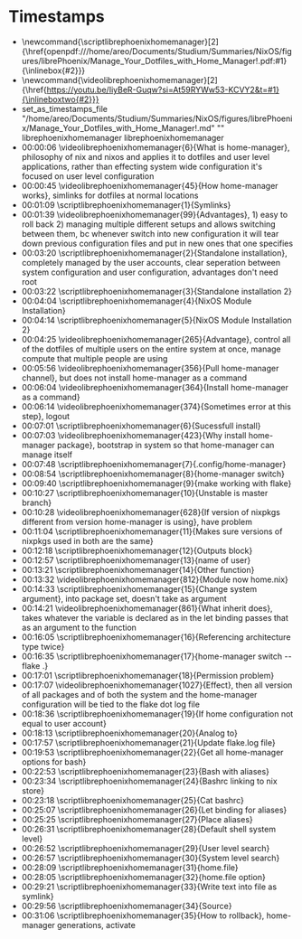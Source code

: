 # Timestamps
- \newcommand{\scriptlibrephoenixhomemanager}[2]{\href{openpdf:///home/areo/Documents/Studium/Summaries/NixOS/figures/librePhoenix/Manage_Your_Dotfiles_with_Home_Manager!.pdf:#1}{\inlinebox{#2}}}
- \newcommand{\videolibrephoenixhomemanager}[2]{\href{https://youtu.be/IiyBeR-Guqw?si=At59RYWw53-KCVY2&t=#1}{\inlineboxtwo{#2}}}
- set_as_timestamps_file "/home/areo/Documents/Studium/Summaries/NixOS/figures/librePhoenix/Manage_Your_Dotfiles_with_Home_Manager!.md" "" librephoenixhomemanager librephoenixhomemanager
- 00:00:06 \videolibrephoenixhomemanager{6}{What is home-manager}, philosophy of nix and nixos and applies it to dotfiles and user level applications, rather than effecting system wide configuration it's focused on user level configuration
- 00:00:45 \videolibrephoenixhomemanager{45}{How home-manager works}, simlinks for dotfiles at normal locations
- 00:01:09 \scriptlibrephoenixhomemanager{1}{Symlinks}
- 00:01:39 \videolibrephoenixhomemanager{99}{Advantages}, 1) easy to roll back 2) managing multiple different setups and allows switching between them, bc whenever switch into new configuration it will tear down previous configuration files and put in new ones that one specifies
- 00:03:20 \scriptlibrephoenixhomemanager{2}{Standalone installation}, completely managed by the user accounts, clear seperation between system configuration and user configuration, advantages don't need root
- 00:03:22 \scriptlibrephoenixhomemanager{3}{Standalone installation 2}
- 00:04:04 \scriptlibrephoenixhomemanager{4}{NixOS Module Installation}
- 00:04:14 \scriptlibrephoenixhomemanager{5}{NixOS Module Installation 2}
- 00:04:25 \videolibrephoenixhomemanager{265}{Advantage}, control all of the dotfiles of multiple users on the entire system at once, manage compute that multiple people are using
- 00:05:56 \videolibrephoenixhomemanager{356}{Pull home-manager channel}, but does not install home-manager as a command
- 00:06:04 \videolibrephoenixhomemanager{364}{Install home-manager as a command}
- 00:06:14 \videolibrephoenixhomemanager{374}{Sometimes error at this step}, logout
- 00:07:01 \scriptlibrephoenixhomemanager{6}{Sucessfull install}
- 00:07:03 \videolibrephoenixhomemanager{423}{Why install home-manager package}, bootstrap in system so that home-manager can manage itself
- 00:07:48 \scriptlibrephoenixhomemanager{7}{.config/home-manager}
- 00:08:54 \scriptlibrephoenixhomemanager{8}{home-manager switch}
- 00:09:40 \scriptlibrephoenixhomemanager{9}{make working with flake}
- 00:10:27 \scriptlibrephoenixhomemanager{10}{Unstable is master branch}
- 00:10:28 \videolibrephoenixhomemanager{628}{If version of nixpkgs different from version home-manager is using}, have problem
- 00:11:04 \scriptlibrephoenixhomemanager{11}{Makes sure versions of nixpkgs used in both are the same}
- 00:12:18 \scriptlibrephoenixhomemanager{12}{Outputs block}
- 00:12:57 \scriptlibrephoenixhomemanager{13}{name of user}
- 00:13:21 \scriptlibrephoenixhomemanager{14}{Other function}
- 00:13:32 \videolibrephoenixhomemanager{812}{Module now home.nix}
- 00:14:33 \scriptlibrephoenixhomemanager{15}{Change system argument}, into package set, doesn't take as argument
- 00:14:21 \videolibrephoenixhomemanager{861}{What inherit does}, takes whatever the variable is declared as in the let binding passes that as an argument to the function
- 00:16:05 \scriptlibrephoenixhomemanager{16}{Referencing architecture type twice}
- 00:16:35 \scriptlibrephoenixhomemanager{17}{home-manager switch --flake .}
- 00:17:01 \scriptlibrephoenixhomemanager{18}{Permission problem}
- 00:17:07 \videolibrephoenixhomemanager{1027}{Effect}, then all version of all packages and of both the system and the home-manager configuration will be tied to the flake dot log file
- 00:18:36 \scriptlibrephoenixhomemanager{19}{If home configuration not equal to user account}
- 00:18:13 \scriptlibrephoenixhomemanager{20}{Analog to}
- 00:17:57 \scriptlibrephoenixhomemanager{21}{Update flake.log file}
- 00:19:53 \scriptlibrephoenixhomemanager{22}{Get all home-manager options for bash}
- 00:22:53 \scriptlibrephoenixhomemanager{23}{Bash with aliases}
- 00:23:34 \scriptlibrephoenixhomemanager{24}{Bashrc linking to nix store}
- 00:23:18 \scriptlibrephoenixhomemanager{25}{Cat bashrc}
- 00:25:07 \scriptlibrephoenixhomemanager{26}{Let binding for aliases}
- 00:25:25 \scriptlibrephoenixhomemanager{27}{Place aliases}
- 00:26:31 \scriptlibrephoenixhomemanager{28}{Default shell system level}
- 00:26:52 \scriptlibrephoenixhomemanager{29}{User level search}
- 00:26:57 \scriptlibrephoenixhomemanager{30}{System level search}
- 00:28:09 \scriptlibrephoenixhomemanager{31}{home.file}
- 00:28:05 \scriptlibrephoenixhomemanager{32}{home.file option}
- 00:29:21 \scriptlibrephoenixhomemanager{33}{Write text into file as symlink}
- 00:29:56 \scriptlibrephoenixhomemanager{34}{Source}
- 00:31:06 \scriptlibrephoenixhomemanager{35}{How to rollback}, home-manager generations, activate
